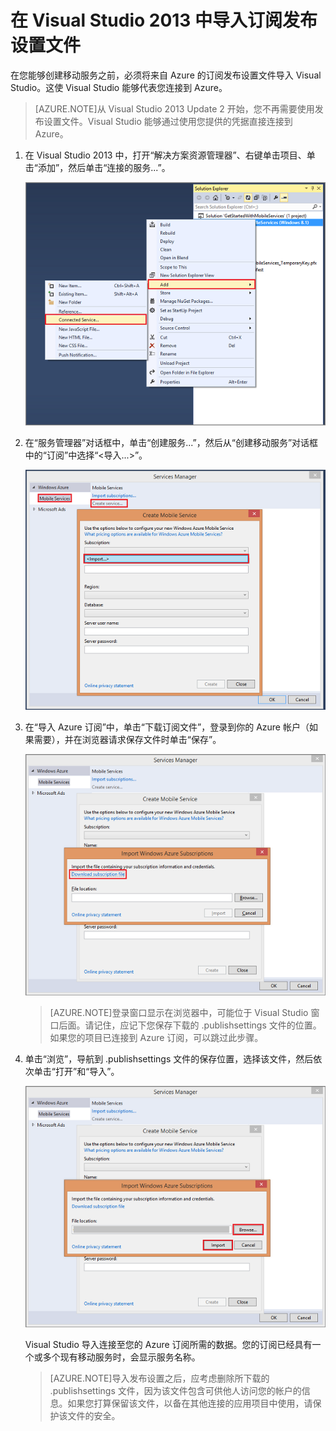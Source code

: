 <properties 
	pageTitle="在 Visual Studio 2013 导入发布设置文件 | 移动服务" 
	description="了解如何在 Visual Studio 2013 中为 Azure 移动服务应用程序导入订阅发布设置文件。" 
	documentationCenter="" 
	services="mobile-services" 
	manager="dwrede" 
	editor="" 
	authors="ggailey777"/>

<tags 
	ms.service="mobile-services" 
	ms.date="04/13/2015" 
	wacn.date="07/25/2015"/> 

#  在 Visual Studio 2013 中导入订阅发布设置文件

在您能够创建移动服务之前，必须将来自 Azure 的订阅发布设置文件导入 Visual Studio。这使 Visual Studio 能够代表您连接到 Azure。

>[AZURE.NOTE]从 Visual Studio 2013 Update 2 开始，您不再需要使用发布设置文件。Visual Studio 能够通过使用您提供的凭据直接连接到 Azure。

1. 在 Visual Studio 2013 中，打开“解决方案资源管理器”、右键单击项目、单击“添加”，然后单击“连接的服务...”。 

	![添加连接的服务](./media/mobile-services-windows-how-to-import-publishsettings/mobile-add-connected-service.png)

2. 在“服务管理器”对话框中，单击“创建服务...”，然后从“创建移动服务”对话框中的“订阅”中选择“&lt;导入...&gt;”。

	![从 VS 2013 创建新移动服务](./media/mobile-services-windows-how-to-import-publishsettings/mobile-create-service-from-vs2013.png)

3. 在“导入 Azure 订阅”中，单击“下载订阅文件”，登录到你的 Azure 帐户（如果需要），并在浏览器请求保存文件时单击“保存”。

	![在 VS 中下载订阅文件](./media/mobile-services-windows-how-to-import-publishsettings/mobile-import-azure-subscription.png)

	> [AZURE.NOTE]登录窗口显示在浏览器中，可能位于 Visual Studio 窗口后面。请记住，应记下您保存下载的 .publishsettings 文件的位置。如果您的项目已连接到 Azure 订阅，可以跳过此步骤。

4. 单击“浏览”，导航到 .publishsettings 文件的保存位置，选择该文件，然后依次单击“打开”和“导入”。

	![在 VS 中导入订阅](./media/mobile-services-windows-how-to-import-publishsettings/mobile-import-azure-subscription-2.png)

	Visual Studio 导入连接至您的 Azure 订阅所需的数据。您的订阅已经具有一个或多个现有移动服务时，会显示服务名称。

	> [AZURE.NOTE]导入发布设置之后，应考虑删除所下载的 .publishsettings 文件，因为该文件包含可供他人访问您的帐户的信息。如果您打算保留该文件，以备在其他连接的应用项目中使用，请保护该文件的安全。

<!-- Anchors. -->

<!-- Images. -->
[1]: ./media/mobile-services-how-to-register-microsoft-authentication/mobile-services-live-connect-add-app.png
[2]: ./media/mobile-services-how-to-register-microsoft-authentication/mobile-live-connect-app-api-settings.png
<!-- URLs. -->
[Single sign-on for Windows Store apps by using Live Connect]: /documentation/articles/mobile-services-how-to-register-windows-live-connect-single-sign-on
[Submit an app page]: http://go.microsoft.com/fwlink/p/?LinkID=266582
[My Applications]: http://go.microsoft.com/fwlink/p/?LinkId=262039
[Get started with Mobile Services]: /documentation/articles/mobile-services-javascript-backend-windows-store-dotnet-get-started
[Get started with authentication]: /documentation/articles/mobile-services-windows-store-dotnet-get-started-users
[Get started with push notifications]: /documentation/articles/mobile-services-javascript-backend-windows-store-dotnet-get-started-push
[Authorize users with scripts]: /documentation/articles/mobile-services-windows-store-dotnet-authorize-users-in-scripts
[JavaScript and HTML]: /documentation/articles/mobile-services-javascript-backend-windows-store-dotnet-get-started-with-users-js
[Azure Management Portal]: https://manage.windowsazure.cn/

<!---HONumber=HO63-->